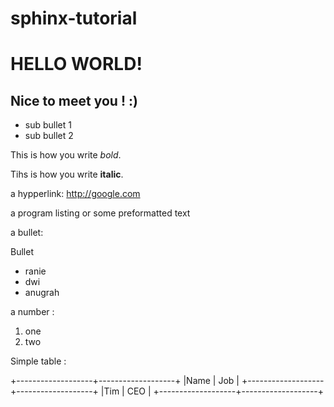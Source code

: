 sphinx-tutorial
===============

HELLO WORLD!
============

Nice to meet you ! :)
---------------------

- sub bullet 1
- sub bullet 2

This is how you write *bold*.

Tihs is how you write **italic**.

a hypperlink: http://google.com

a program listing or some preformatted text

a bullet:

Bullet


* ranie
* dwi
* anugrah

a number :

1. one
2. two


Simple table :

+-------------------+-------------------+
|Name               | Job               |
+-------------------+-------------------+
|Tim                | CEO               |
+-------------------+-------------------+


